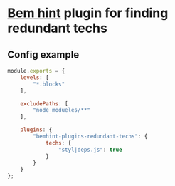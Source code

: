# [Bem hint](https://github.com/bem/bemhint) plugin for finding redundant techs

## Config example

```js
module.exports = {
    levels: [
        "*.blocks"
    ],

    excludePaths: [
        "node_modueles/**"
    ],

    plugins: {
        "bemhint-plugins-redundant-techs": {
            techs: {
                "styl|deps.js": true
            }
        }
    }
};
```
